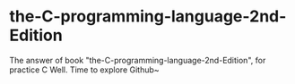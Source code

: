 # the-C-programming-language-2nd-Edition
The answer of book "the-C-programming-language-2nd-Edition", for practice C
Well. Time to explore Github~

